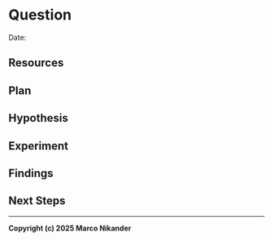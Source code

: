 # Question
<!-- What am I figuring out? -->



Date: 

## Resources
<!-- Where can I find relevant information? -->



## Plan
<!-- What do I want to do? -->



## Hypothesis
<!-- What do I think is going to happen? -->



## Experiment
<!-- What did I do? -->
<!-- How do you run the code? -->



## Findings
<!-- What did I learn? -->



## Next Steps
<!-- Are there follow-up questions? -->
<!-- Can I create a concrete ticket/issue from this? -->



---
**Copyright (c) 2025 Marco Nikander**
